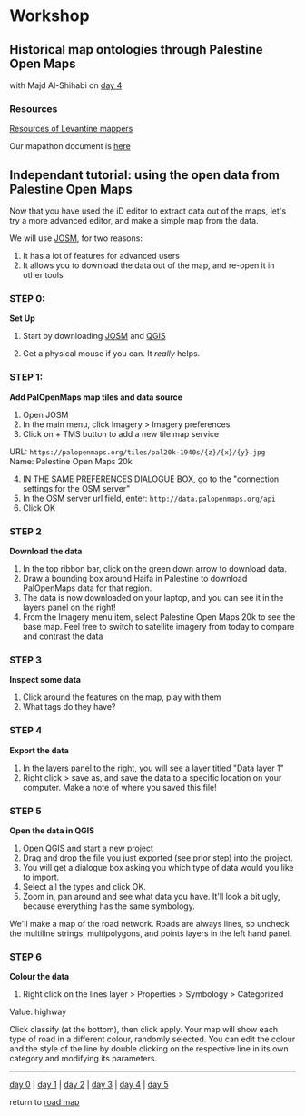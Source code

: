 # Workshop   
##  Historical map ontologies through Palestine Open Maps 
with Majd Al-Shihabi on [day 4](../day4.md)  

### Resources  
[Resources of Levantine mappers](https://majdal.cc/gis-resources/) 

Our mapathon document is [here](https://docs.google.com/document/d/12poogpx1TjYOpxR4hY6Gixd7KyiZLDjrW2vvmokktcg/edit#)

## Independant tutorial: using the open data from Palestine Open Maps

Now that you have used the iD editor to extract data out of the maps, let's try a more advanced editor, and make a simple map from the data. 

We will use [JOSM](https://josm.openstreetmap.de/), for two reasons: 
1) It has a lot of features for advanced users 
2) It allows you to download the data out of the map, and re-open it in other tools



### STEP 0: 
**Set Up**  

1. Start by downloading [JOSM](https://josm.openstreetmap.de/) and [QGIS](https://qgis.org/en/site/forusers/download.html) 

2. Get a physical mouse if you can. It *really* helps. 
 
### STEP 1:  
**Add PalOpenMaps map tiles and data source**  

1. Open JOSM  
2. In the main menu, click Imagery > Imagery preferences   
3. Click on + TMS button to add a new tile map service  

<!-- is this information they should be pasting into fields? -->
URL: `https://palopenmaps.org/tiles/pal20k-1940s/{z}/{x}/{y}.jpg`  
Name: Palestine Open Maps 20k    

4. IN THE SAME PREFERENCES DIALOGUE BOX, go to the "connection settings for the OSM server"  
5. In the OSM server url field, enter: `http://data.palopenmaps.org/api`  
6. Click OK  

### STEP 2  
**Download the data**  

1. In the top ribbon bar, click on the green down arrow to download data.  
2. Draw a bounding box around Haifa in Palestine to download PalOpenMaps data for that region.   
3. The data is now downloaded on your laptop, and you can see it in the layers panel on the right!  
4. From the Imagery menu item, select Palestine Open Maps 20k to see the base map. Feel free to switch to satellite imagery from today to compare and contrast the data  

### STEP 3  
**Inspect some data**  

1. Click around the features on the map, play with them 
2. What tags do they have?

### STEP 4  
**Export the data**  

1. In the layers panel to the right, you will see a layer titled "Data layer 1" 
2. Right click > save as, and save the data to a specific location on your computer. Make a note of where you saved this file!  

### STEP 5  
**Open the data in QGIS**  
1. Open QGIS and start a new project
2. Drag and drop the file you just exported (see prior step) into the project.
3. You will get a dialogue box asking you which type of data would you like to import.  
4. Select all the types and click OK.
5. Zoom in, pan around and see what data you have. It'll look a bit ugly, because everything has the same symbology. 

<!-- this next step is a little confusing.... maybe adding some screen clippings to help illustrate? -->
We'll make a map of the road network. Roads are always lines, so uncheck the multiline strings, multipolygons, and points layers in the left hand panel. 

### STEP 6   
**Colour the data**  

1. Right click on the lines layer > Properties > Symbology > Categorized 

<!-- what about values? -->
Value: highway

Click classify (at the bottom), then click apply. Your map will show each type of road in a different colour, randomly selected. You can edit the colour and the style of the line by double clicking on the respective line in its own category and modifying its parameters. 



------

[day 0](../day0.md) | [day 1](../day1.md) | [day 2](../day2.md) | [day 3](../day3.md) | [day 4](../day4.md) | [day 5](../day5.md)  

return to [road map](../road_map.md)
